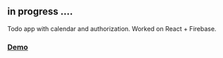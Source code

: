 ## in progress ....
Todo app with calendar and authorization.
Worked on React + Firebase.

### [Demo](https://calendarwithtodo.herokuapp.com/)
